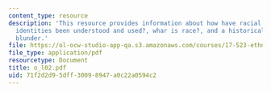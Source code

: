 ```yaml
---
content_type: resource
description: 'This resource provides information about how have racial and ethnic
  identities been understood and used?, whar is race?, and a historical case: blumenbach''s
  blunder.'
file: https://ol-ocw-studio-app-qa.s3.amazonaws.com/courses/17-523-ethnicity-and-race-in-world-politics-fall-2005/71f2d2d95dff30098947a0c22a0594c2_o_l02.pdf
file_type: application/pdf
resourcetype: Document
title: o_l02.pdf
uid: 71f2d2d9-5dff-3009-8947-a0c22a0594c2
---
```

